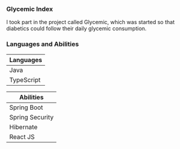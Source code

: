 ### Glycemic Index
I took part in the project called Glycemic, which was started so that diabetics could follow their daily glycemic consumption.

### Languages and Abilities

| Languages  |
| ---------- |
|   Java     |
| TypeScript |

|   Abilities        |
| ------------------ |
|   Spring Boot      |
|   Spring Security  |
|   Hibernate        |
|   React JS         |
